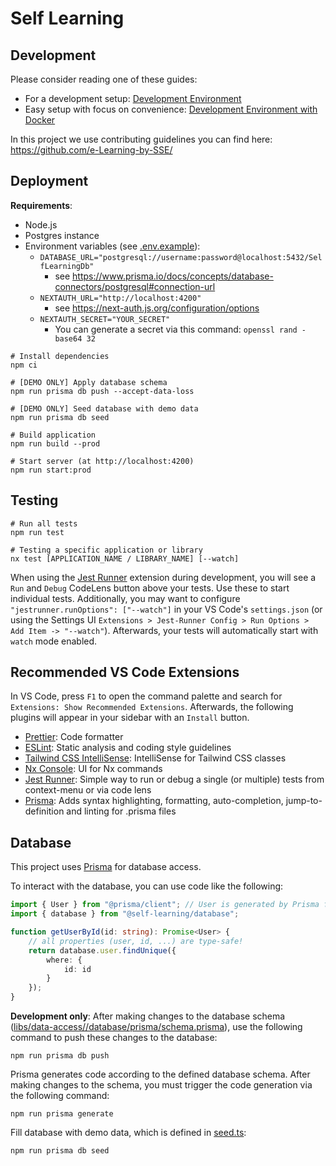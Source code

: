 # Self Learning

## Development

Please consider reading one of these guides:

-   For a development setup: [Development Environment](https://github.com/e-Learning-by-SSE/nm-self-learning/wiki/Development-Environment)
-   Easy setup with focus on convenience: [Development Environment with Docker](https://github.com/e-Learning-by-SSE/nm-self-learning/wiki/Development-Environment-with-Docker)

In this project we use contributing guidelines you can find here: https://github.com/e-Learning-by-SSE/

## Deployment

**Requirements**:

-   Node.js
-   Postgres instance
-   Environment variables (see [.env.example](.env.example)):
    -   `DATABASE_URL="postgresql://username:password@localhost:5432/SelfLearningDb"`
        -   see https://www.prisma.io/docs/concepts/database-connectors/postgresql#connection-url
    -   `NEXTAUTH_URL="http://localhost:4200"`
        -   see https://next-auth.js.org/configuration/options
    -   `NEXTAUTH_SECRET="YOUR_SECRET"`
        -   You can generate a secret via this command: `openssl rand -base64 32`

```
# Install dependencies
npm ci

# [DEMO ONLY] Apply database schema
npm run prisma db push --accept-data-loss

# [DEMO ONLY] Seed database with demo data
npm run prisma db seed

# Build application
npm run build --prod

# Start server (at http://localhost:4200)
npm run start:prod
```

## Testing

```
# Run all tests
npm run test

# Testing a specific application or library
nx test [APPLICATION_NAME / LIBRARY_NAME] [--watch]
```

When using the [Jest Runner](https://marketplace.visualstudio.com/items?itemName=firsttris.vscode-jest-runner) extension during development, you will see a `Run` and `Debug` CodeLens button above your tests. Use these to start individual tests. Additionally, you may want to configure
`"jestrunner.runOptions": ["--watch"]` in your VS Code's `settings.json` (or using the Settings UI `Extensions > Jest-Runner Config > Run Options > Add Item -> "--watch"`). Afterwards, your tests will automatically start with `watch` mode enabled.

## Recommended VS Code Extensions

In VS Code, press `F1` to open the command palette and search for `Extensions: Show Recommended Extensions`. Afterwards, the following plugins will appear in your sidebar with an `Install` button.

-   [Prettier](https://marketplace.visualstudio.com/items?itemName=esbenp.prettier-vscode): Code formatter
-   [ESLint](https://marketplace.visualstudio.com/items?itemName=esbenp.prettier-vscode): Static analysis and coding style guidelines
-   [Tailwind CSS IntelliSense](https://marketplace.visualstudio.com/items?itemName=bradlc.vscode-tailwindcss): IntelliSense for Tailwind CSS classes
-   [Nx Console](https://marketplace.visualstudio.com/items?itemName=nrwl.angular-console): UI for Nx commands
-   [Jest Runner](https://marketplace.visualstudio.com/items?itemName=firsttris.vscode-jest-runner): Simple way to run or debug a single (or multiple) tests from context-menu or via code lens
-   [Prisma](https://marketplace.visualstudio.com/items?itemName=Prisma.prisma): Adds syntax highlighting, formatting, auto-completion, jump-to-definition and linting for .prisma files

## Database

This project uses [Prisma](https://www.prisma.io/) for database access.

To interact with the database, you can use code like the following:

```ts
import { User } from "@prisma/client"; // User is generated by Prisma from our schema
import { database } from "@self-learning/database";

function getUserById(id: string): Promise<User> {
	// all properties (user, id, ...) are type-safe!
	return database.user.findUnique({
		where: {
			id: id
		}
	});
}
```

**Development only**: After making changes to the database schema ([libs/data-access//database/prisma/schema.prisma](libs/data-access//database/prisma/schema.prisma)), use the following command to push these changes to the database:

```
npm run prisma db push
```

Prisma generates code according to the defined database schema. After making changes to the schema, you must trigger the code generation via the following command:

```
npm run prisma generate
```

Fill database with demo data, which is defined in [seed.ts](libs/data-access/database/src/lib/seed.ts):

```
npm run prisma db seed
```
